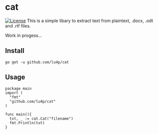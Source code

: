 # cat
<a href="https://unlicense.org/">![License](https://img.shields.io/github/license/lu4p/cat.svg)</a>
This is a simple libary to extract text from plaintext, .docx, .odt and .rtf files.

Work in progess...

## Install
```go get -u github.com/lu4p/cat```

## Usage
```golang 
package main
import (
  "fmt"
  "github.com/lu4p/cat"
)

func main(){
  txt, _ := cat.Cat("filename")
  fmt.Println(txt)
}
```
